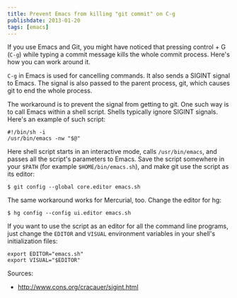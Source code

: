 ```yaml
---
title: Prevent Emacs from killing "git commit" on C-g
publishdate: 2013-01-20
tags: [emacs]
---
```


If you use Emacs and Git, you might have noticed that pressing control +
G (`C-g`) while typing a commit message kills the whole commit process.
Here's how you can work around it.

<!--more-->

`C-g` in Emacs is used for cancelling commands. It also sends a SIGINT
signal to Emacs. The signal is also passed to the parent process, git,
which causes git to end the whole process.

The workaround is to prevent the signal from getting to git. One such
way is to call Emacs within a shell script. Shells typically ignore
SIGINT signals. Here's an example of such script:

    #!/bin/sh -i
    /usr/bin/emacs -nw "$@"

Here shell script starts in an interactive mode, calls `/usr/bin/emacs`,
and passes all the script's parameters to Emacs. Save the script
somewhere in your `$PATH` (for example `$HOME/bin/emacs.sh`), and make
git use the script as its editor:

    $ git config --global core.editor emacs.sh

The same workaround works for Mercurial, too. Change the editor for hg:

    $ hg config --config ui.editor emacs.sh

If you want to use the script as an editor for all the command line
programs, just change the `EDITOR` and `VISUAL` environment variables in
your shell's initialization files:

    export EDITOR="emacs.sh"
    export VISUAL="$EDITOR"

Sources:

-   <http://www.cons.org/cracauer/sigint.html>
